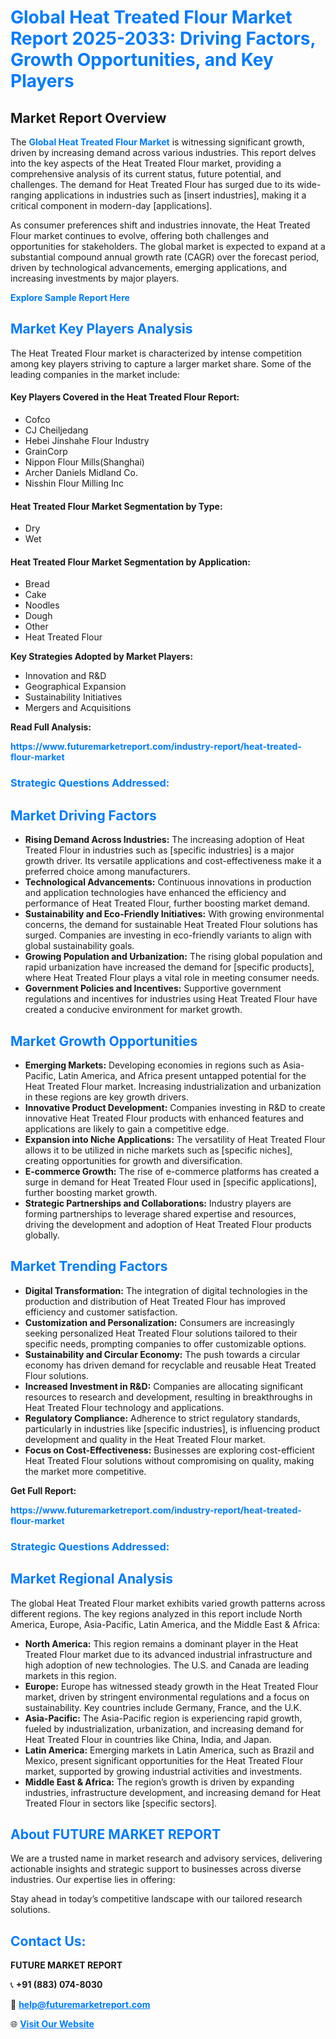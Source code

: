<h1 style="color: #007BFF;">Global Heat Treated Flour Market Report 2025-2033: Driving Factors, Growth Opportunities, and Key Players</h1>

<section id="overview">
<h2>Market Report Overview</h2>
<p>The <a href="https://www.futuremarketreport.com/industry-report/heat-treated-flour-market" style="color: #007BFF; text-decoration: none;"><strong>Global Heat Treated Flour Market</strong></a> is witnessing significant growth, driven by increasing demand across various industries. This report delves into the key aspects of the Heat Treated Flour market, providing a comprehensive analysis of its current status, future potential, and challenges. The demand for Heat Treated Flour has surged due to its wide-ranging applications in industries such as [insert industries], making it a critical component in modern-day [applications].</p>
<p>As consumer preferences shift and industries innovate, the Heat Treated Flour market continues to evolve, offering both challenges and opportunities for stakeholders. The global market is expected to expand at a substantial compound annual growth rate (CAGR) over the forecast period, driven by technological advancements, emerging applications, and increasing investments by major players.</p>
</section>

<section id="overview">
<p><a href="https://www.futuremarketreport.com/request-sample/reportId=111708" style="color: #007BFF; text-decoration: none;"><strong>Explore Sample Report Here</strong></a></p>
</section>

<section id="key-players">
<h2 style="color: #007BFF;">Market Key Players Analysis</h2>
<p>The Heat Treated Flour market is characterized by intense competition among key players striving to capture a larger market share. Some of the leading companies in the market include:</p>
<h4>Key Players Covered in the Heat Treated Flour Report:</h4>
<ul><li>Cofco</li><li>CJ Cheiljedang</li><li>Hebei Jinshahe Flour Industry</li><li>GrainCorp</li><li>Nippon Flour Mills(Shanghai)</li><li>Archer Daniels Midland Co.</li><li>Nisshin Flour Milling Inc</li></ul>
<h4>Heat Treated Flour Market Segmentation by Type:</h4>
<ul><li>Dry</li><li>Wet</li></ul>

<h4>Heat Treated Flour Market Segmentation by Application:</h4>
<ul><li>Bread</li><li>Cake</li><li>Noodles</li><li>Dough</li><li>Other</li><li>Heat Treated Flour</li></ul>
<p><strong>Key Strategies Adopted by Market Players:</strong></p>
<ul>
<li>Innovation and R&D</li>
<li>Geographical Expansion</li>
<li>Sustainability Initiatives</li>
<li>Mergers and Acquisitions</li>
</ul>
</section>

<section>
<p><strong>Read Full Analysis: </strong></p><a href="https://www.futuremarketreport.com/industry-report/heat-treated-flour-market" style="color: #007BFF; text-decoration: none;"><strong>https://www.futuremarketreport.com/industry-report/heat-treated-flour-market</strong></a>
<h3 style="color: #007BFF;">Strategic Questions Addressed:</h3>
</section>

<section id="driving-factors">
<h2 style="color: #007BFF;">Market Driving Factors</h2>
<ul>
<li><strong>Rising Demand Across Industries:</strong> The increasing adoption of Heat Treated Flour in industries such as [specific industries] is a major growth driver. Its versatile applications and cost-effectiveness make it a preferred choice among manufacturers.</li>
<li><strong>Technological Advancements:</strong> Continuous innovations in production and application technologies have enhanced the efficiency and performance of Heat Treated Flour, further boosting market demand.</li>
<li><strong>Sustainability and Eco-Friendly Initiatives:</strong> With growing environmental concerns, the demand for sustainable Heat Treated Flour solutions has surged. Companies are investing in eco-friendly variants to align with global sustainability goals.</li>
<li><strong>Growing Population and Urbanization:</strong> The rising global population and rapid urbanization have increased the demand for [specific products], where Heat Treated Flour plays a vital role in meeting consumer needs.</li>
<li><strong>Government Policies and Incentives:</strong> Supportive government regulations and incentives for industries using Heat Treated Flour have created a conducive environment for market growth.</li>
</ul>
</section>

<section id="growth-opportunities">
<h2 style="color: #007BFF;">Market Growth Opportunities</h2>
<ul>
<li><strong>Emerging Markets:</strong> Developing economies in regions such as Asia-Pacific, Latin America, and Africa present untapped potential for the Heat Treated Flour market. Increasing industrialization and urbanization in these regions are key growth drivers.</li>
<li><strong>Innovative Product Development:</strong> Companies investing in R&D to create innovative Heat Treated Flour products with enhanced features and applications are likely to gain a competitive edge.</li>
<li><strong>Expansion into Niche Applications:</strong> The versatility of Heat Treated Flour allows it to be utilized in niche markets such as [specific niches], creating opportunities for growth and diversification.</li>
<li><strong>E-commerce Growth:</strong> The rise of e-commerce platforms has created a surge in demand for Heat Treated Flour used in [specific applications], further boosting market growth.</li>
<li><strong>Strategic Partnerships and Collaborations:</strong> Industry players are forming partnerships to leverage shared expertise and resources, driving the development and adoption of Heat Treated Flour products globally.</li>
</ul>
</section>

<section id="trending-factors">
<h2 style="color: #007BFF;">Market Trending Factors</h2>
<ul>
<li><strong>Digital Transformation:</strong> The integration of digital technologies in the production and distribution of Heat Treated Flour has improved efficiency and customer satisfaction.</li>
<li><strong>Customization and Personalization:</strong> Consumers are increasingly seeking personalized Heat Treated Flour solutions tailored to their specific needs, prompting companies to offer customizable options.</li>
<li><strong>Sustainability and Circular Economy:</strong> The push towards a circular economy has driven demand for recyclable and reusable Heat Treated Flour solutions.</li>
<li><strong>Increased Investment in R&D:</strong> Companies are allocating significant resources to research and development, resulting in breakthroughs in Heat Treated Flour technology and applications.</li>
<li><strong>Regulatory Compliance:</strong> Adherence to strict regulatory standards, particularly in industries like [specific industries], is influencing product development and quality in the Heat Treated Flour market.</li>
<li><strong>Focus on Cost-Effectiveness:</strong> Businesses are exploring cost-efficient Heat Treated Flour solutions without compromising on quality, making the market more competitive.</li>
</ul>
</section>

<section>
<p><strong>Get Full Report: </strong></p><a href="https://www.futuremarketreport.com/industry-report/heat-treated-flour-market" style="color: #007BFF; text-decoration: none;"><strong>https://www.futuremarketreport.com/industry-report/heat-treated-flour-market</strong></a>
<h3 style="color: #007BFF;">Strategic Questions Addressed:</h3>
</section>


<section id="regional-analysis">
<h2 style="color: #007BFF;">Market Regional Analysis</h2>
<p>The global Heat Treated Flour market exhibits varied growth patterns across different regions. The key regions analyzed in this report include North America, Europe, Asia-Pacific, Latin America, and the Middle East & Africa:</p>
<ul>
<li><strong>North America:</strong> This region remains a dominant player in the Heat Treated Flour market due to its advanced industrial infrastructure and high adoption of new technologies. The U.S. and Canada are leading markets in this region.</li>
<li><strong>Europe:</strong> Europe has witnessed steady growth in the Heat Treated Flour market, driven by stringent environmental regulations and a focus on sustainability. Key countries include Germany, France, and the U.K.</li>
<li><strong>Asia-Pacific:</strong> The Asia-Pacific region is experiencing rapid growth, fueled by industrialization, urbanization, and increasing demand for Heat Treated Flour in countries like China, India, and Japan.</li>
<li><strong>Latin America:</strong> Emerging markets in Latin America, such as Brazil and Mexico, present significant opportunities for the Heat Treated Flour market, supported by growing industrial activities and investments.</li>
<li><strong>Middle East & Africa:</strong> The region’s growth is driven by expanding industries, infrastructure development, and increasing demand for Heat Treated Flour in sectors like [specific sectors].</li>
</ul>
</section>

<footer>
<h2 style="color: #007BFF;">About FUTURE MARKET REPORT</h2>
<p>We are a trusted name in market research and advisory services, delivering actionable insights and strategic support to businesses across diverse industries. Our expertise lies in offering:</p>

<p>Stay ahead in today’s competitive landscape with our tailored research solutions.</p>

<h2 style="color: #007BFF;">Contact Us:</h2>
<p><strong>FUTURE MARKET REPORT</strong></p>
<p>📞 <strong>+91 (883) 074-8030</strong></p>
<p>📧 <strong><a href="mailto:help@futuremarketreport.com" style="color: #007BFF;">help@futuremarketreport.com</a></strong></p>
<p>🌐 <strong><a href="https://www.futuremarketreport.com/" style="color: #007BFF;">Visit Our Website</a></strong></p>
</footer>